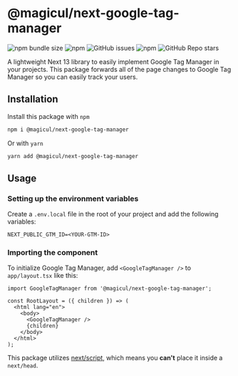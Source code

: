 # @magicul/next-google-tag-manager

![npm bundle size](https://img.shields.io/bundlephobia/min/@magicul/next-google-tag-manager)
![npm](https://img.shields.io/npm/dt/next-google-tag-manager)
![GitHub issues](https://img.shields.io/github/issues/XD2Sketch/next-google-tag-manager)
![npm](https://img.shields.io/npm/v/@magicul/next-google-tag-manager)
![GitHub Repo stars](https://img.shields.io/github/stars/XD2Sketch/next-google-tag-manager?style=social)

A lightweight Next 13 library to easily implement Google Tag Manager in your projects. This package forwards all of the page changes to Google Tag Manager so you can easily track your users.

## Installation

Install this package with `npm`

```bash
npm i @magicul/next-google-tag-manager
```

Or with `yarn`

```bash
yarn add @magicul/next-google-tag-manager
```

## Usage

### Setting up the environment variables

Create a `.env.local` file in the root of your project and add the following variables:

```env
NEXT_PUBLIC_GTM_ID=<YOUR-GTM-ID>
```

### Importing the component

To initialize Google Tag Manager, add `<GoogleTagManager />` to `app/layout.tsx` like this:

```tsx
import GoogleTagManager from '@magicul/next-google-tag-manager';

const RootLayout = ({ children }) => (
  <html lang="en">
    <body>
      <GoogleTagManager />
      {children}
    </body>
  </html>
);
```

This package utilizes [next/script](https://nextjs.org/docs/basic-features/script), which means you **can't** place it inside a `next/head`.
